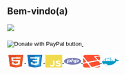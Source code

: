 ## Bem-vindo(a)

 <div>
   <a href="https://github.com/douglas-bash">
   <img height="180em" src="https://github-readme-stats.vercel.app/api?username=douglas-bash&show_icons=true&theme=tokyonight&include_all_commits=true&count_private=true"/>
   <!-- <img height="180em" src="https://github-readme-stats.vercel.app/api/top-langs/?username=Rafael-Access&layout=compact&langs_count=6&theme=tokyonight"/>-->

</div>

<div style="display: inline_block"><br>
   <form action="https://www.paypal.com/donate" method="post" target="_top" >
  <input type="hidden" name="hosted_button_id" value="X4WD7W78HCFHA" />
  <input type="image" src="https://www.paypalobjects.com/en_US/i/btn/btn_donateCC_LG.gif" border="0" name="submit" title="PayPal - The safer, easier way to pay online!" alt="Donate with PayPal button" />
  <img alt="" border="0" src="[https://www.paypal.com/en_BR/i/scr/pixel.gif](https://raw.githubusercontent.com/stefan-niedermann/paypal-donate-button/master/paypal-donate-button.png)" width="1" height="1" />
 </form>
 
 </div> 
<div style="display: inline_block"><br>
  <img align="center" alt="HTML" height="30" width="40" src="https://raw.githubusercontent.com/devicons/devicon/master/icons/html5/html5-original.svg">
  <img align="center" alt="CSS" height="30" width="40" src="https://raw.githubusercontent.com/devicons/devicon/master/icons/css3/css3-original.svg">
  <img align="center" alt="Js" height="30" width="40" src="https://raw.githubusercontent.com/devicons/devicon/master/icons/javascript/javascript-plain.svg">
  <img align="center" alt="php" height="30" width="40" src="https://raw.githubusercontent.com/devicons/devicon/master/icons/php/php-plain.svg">
  <img align="center" alt="laravel" height="30" width="40" src="https://raw.githubusercontent.com/devicons/devicon/master/icons/laravel/laravel-plain.svg">
  <img align="center" alt="docker" height="30" width="40" src="https://raw.githubusercontent.com/devicons/devicon/master/icons/docker/docker-plain.svg">
 
</div> 

